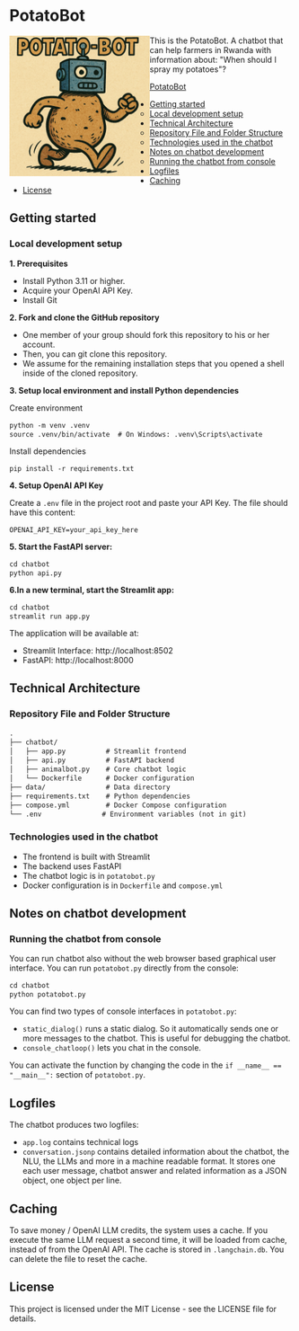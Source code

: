 # PotatoBot

<img src="https://github.com/potatobot-rwanda/potatobot/blob/main/chatbot/static/potatobot.png" width="250" style="float:left">

This is the PotatoBot. A chatbot that can help farmers in Rwanda with information about: "When should I spray my potatoes"?

[PotatoBot](#potatobot)
  * [Getting started](#getting-started)
    + [Local development setup](#local-development-setup)
  * [Technical Architecture](#technical-architecture)
    + [Repository File and Folder Structure](#repository-file-and-folder-structure)
    + [Technologies used in the chatbot](#technologies-used-in-the-chatbot)
  * [Notes on chatbot development](#notes-on-chatbot-development)
    + [Running the chatbot from console](#running-the-chatbot-from-console)
  * [Logfiles](#logfiles)
  * [Caching](#caching)
  * [License](#license)

## Getting started

### Local development setup

**1. Prerequisites**

* Install Python 3.11 or higher.
* Acquire your OpenAI API Key.
* Install Git

**2. Fork and clone the GitHub repository**

* One member of your group should fork this repository to his or her account.
* Then, you can git clone this repository.
* We assume for the remaining installation steps that you opened a shell inside of the cloned repository.

**3. Setup local environment and install Python dependencies**

Create environment
```
python -m venv .venv
source .venv/bin/activate  # On Windows: .venv\Scripts\activate
```

Install dependencies

```
pip install -r requirements.txt
```

**4. Setup OpenAI API Key**

Create a `.env` file in the project root and paste your API Key. The file should have this content:

```
OPENAI_API_KEY=your_api_key_here
```

**5. Start the FastAPI server:**
```
cd chatbot
python api.py
```

**6.In a new terminal, start the Streamlit app:**
```
cd chatbot
streamlit run app.py
```

The application will be available at:
- Streamlit Interface: http://localhost:8502
- FastAPI: http://localhost:8000


## Technical Architecture

### Repository File and Folder Structure

```
.
├── chatbot/
│   ├── app.py          # Streamlit frontend
│   ├── api.py          # FastAPI backend
│   ├── animalbot.py    # Core chatbot logic
│   └── Dockerfile      # Docker configuration
├── data/               # Data directory
├── requirements.txt    # Python dependencies
├── compose.yml         # Docker Compose configuration
└── .env               # Environment variables (not in git)
```

### Technologies used in the chatbot

- The frontend is built with Streamlit
- The backend uses FastAPI
- The chatbot logic is in `potatobot.py`
- Docker configuration is in `Dockerfile` and `compose.yml`

## Notes on chatbot development

### Running the chatbot from console

You can run chatbot also without the web browser based graphical user interface. You can run `potatobot.py` directly from the console:

```
cd chatbot
python potatobot.py
```

You can find two types of console interfaces in `potatobot.py`:

* `static_dialog()` runs a static dialog. So it automatically sends one or more messages to the chatbot. This is useful for debugging the chatbot.
* `console_chatloop()` lets you chat in the console.

You can activate the function by changing the code in the `if __name__ == "__main__":` section of `potatobot.py`.

## Logfiles

The chatbot produces two logfiles:

* `app.log` contains technical logs
* `conversation.jsonp` contains detailed information about the chatbot, the NLU, the LLMs and more in a machine readable format. It stores one each user message, chatbot answer and related information as a JSON object, one object per line. 

## Caching

To save money / OpenAI LLM credits, the system uses a cache. If you execute the same LLM request a second time, it will be loaded from cache, instead of from the OpenAI API. The cache is stored in `.langchain.db`. You can delete the file to reset the cache.

## License

This project is licensed under the MIT License - see the LICENSE file for details.
